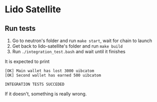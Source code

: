 # Lido Satellite

## Run tests

1. Go to neutron's folder and run `make start`, wait for chain to launch
2. Get back to lido-satellite's folder and run `make build`
3. Run `./integration_test.bash` and wait until it finishes

It is expected to print

```
[OK] Main wallet has lost 3000 uibcatom
[OK] Second wallet has earned 500 uibcatom

INTEGRATION TESTS SUCCEDED
```

If it doesn't, something is really wrong.
